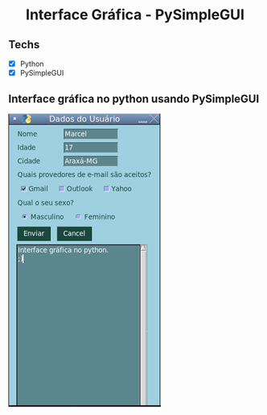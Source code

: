 <h1 align="center">
Interface Gráfica - PySimpleGUI
</h1>

## Techs

- [x] Python
- [x] PySimpleGUI

## Interface gráfica no python usando PySimpleGUI

![Foto da interface](interface.png)
